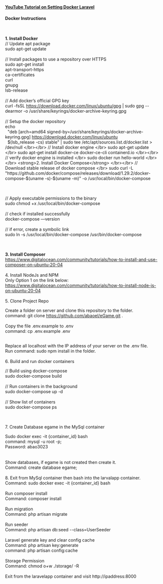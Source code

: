 
<a href="https://www.youtube.com/watch?v=GkL_Y4Ptc0A" target="_blank"><strong>YouTube Tutorial on Setting Docker Laravel</strong></a> 
</br>
<H4>Docker Instructions</H4>
<br>

<strong>1. Install Docker</strong>
</br>
// Update apt package </br>
sudo apt-get update
</br></br>
// Install packages to use a repository over HTTPS </br>
sudo apt-get install \
	apt-transport-https \
	ca-certificates \
	curl \
	gnupg \
	lsb-release
</br></br>
// Add docker’s official GPG key </br>
curl -fsSL https://download.docker.com/linux/ubuntu/gpg | sudo gpg --dearmor -o /usr/share/keyrings/docker-archive-keyring.gpg
</br></br>
// Setup the docker repository </br>
echo \
  "deb [arch=amd64 signed-by=/usr/share/keyrings/docker-archive-keyring.gpg] https://download.docker.com/linux/ubuntu \
  $(lsb_release -cs) stable" | sudo tee /etc/apt/sources.list.d/docker.list > /dev/null
</br></br>
// Install docker engine </br>
sudo apt-get update </br>
sudo apt-get install docker-ce docker-ce-cli containerd.io
</br></br>
// verify docker engine is installed </br>
sudo docker run hello-world
</br></br>
<strong>2. Install Docker Compose</strong>
</br></br>
// Download stable release of docker compose </br>
sudo curl -L "https://github.com/docker/compose/releases/download/1.29.2/docker-compose-$(uname -s)-$(uname -m)" -o /usr/local/bin/docker-compose

</br></br>
// Apply executable permissions to the binary</br>
sudo chmod +x /usr/local/bin/docker-compose
</br></br>
// check if installed successfully</br>
docker-compose —version
</br></br>
// if error, create a symbolic link </br>
sudo ln -s /usr/local/bin/docker-compose /usr/bin/docker-compose

</br></br>
<strong>3. Install Composer</strong></br>
https://www.digitalocean.com/community/tutorials/how-to-install-and-use-composer-on-ubuntu-20-04
</br></br>
4. Install NodeJs and NPM</br>
Only Option 1 on the link below:
https://www.digitalocean.com/community/tutorials/how-to-install-node-js-on-ubuntu-20-04
</br></br>
5. Clone Project Repo</br>

Create a folder on server and clone this repository to the folder. </br> command: git clone https://github.com/abaoel/eGame.git .
</br></br>
Copy the file .env.example to .env </br>
command: cp .env.example .env
</br></br>

Replace all localhost with the IP address of your server on the .env file.
</br>
Run command: sudo npm install in the folder.
</br></br>
6. Build and run docker containers</br>

// Build using docker-compose</br>
sudo docker-compose build
</br></br>
// Run containers in the background</br>
sudo docker-compose up -d
</br></br>
// Show list of containers</br>
sudo docker-compose ps

</br></br>
7. Create Database egame in the MySql container</br>

Sudo docker exec -it {container_id} bash</br>
command: mysql -u root -p;</br>
Password: abao3023</br>
</br></br>
Show databases, if egame is not created then create it.</br>
Command: create database egame;
</br></br>
8. Exit from MySql container then bash into the larvalapp container.</br>
Command: sudo docker exec -it {container_id} bash
</br></br>
Run composer install</br>
Command: composer install
</br></br>
Run migration</br>
Command: php artisan migrate
</br></br>
Run seeder</br>
Command: php artisan db:seed --class=UserSeeder
</br></br>
Laravel generate key and clear config cache</br>
Command: php artisan key:generate</br>
command: php artisan config:cache
</br></br>
Storage Permission</br>
Command: chmod o+w ./storage/ -R
</br></br>
Exit from the laravelapp container and visit
http://ipaddress:8000

